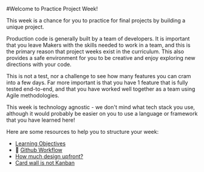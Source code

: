 #Welcome to Practice Project Week!

This week is a chance for you to practice for final projects by building a unique project.

Production code is generally built by a team of developers. It is important that you leave Makers with the skills needed to work in a team, and this is the primary reason that project weeks exist in the curriculum. This also provides a safe environment for you to be creative and enjoy exploring new directions with your code.

This is not a test, nor a challenge to see how many features you can cram into a few days. Far more important is that you have 1 feature that is fully tested end-to-end, and that you have worked well together as a team using Agile methodologies.

This week is technology agnostic - we don't mind what tech stack you use, although it would probably be easier on you to use a language or framework that you have learned here!

Here are some resources to help you to structure your week:

* [Learning Objectives](https://github.com/makersacademy/course/blob/master/makerthon/makerthon_objectives.md)
* :pill: [Github Workflow](https://github.com/makersacademy/course/blob/master/pills/git_workflow.md)
* [How much design upfront?](http://sjmog.github.io/posts/503_software-design-up-front-how-much/)
* [Card wall is not Kanban](http://blog.silvabox.com/card-wall-is-not-kanban/)
